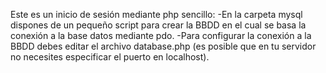 Este es un inicio de sesión mediante php sencillo:
    -En la carpeta mysql dispones de un pequeño script para crear la BBDD en el cual se basa la conexión a la base datos mediante pdo.
    -Para configurar la conexión a la BBDD debes editar el archivo database.php (es posible que en tu servidor no necesites especificar el puerto en localhost).
